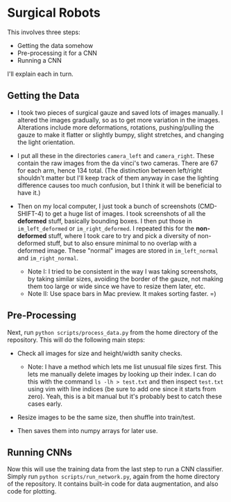 # Surgical Robots

This involves three steps:

- Getting the data somehow
- Pre-processing it for a CNN
- Running a CNN

I'll explain each in turn.

## Getting the Data

- I took two pieces of surgical gauze and saved lots of images manually. I
  altered the images gradually, so as to get more variation in the images.
  Alterations include more deformations, rotations, pushing/pulling the gauze to
  make it flatter or slightly bumpy, slight stretches, and changing the light
  orientation.

- I put all these in the directories `camera_left` and `camera_right`. These
  contain the raw images from the da vinci's two cameras. There are 67 for each
  arm, hence 134 total. (The distinction between left/right shouldn't matter but
  I'll keep track of them anyway in case the lighting difference causes too much
  confusion, but I think it will be beneficial to have it.)

- Then on my local computer, I just took a bunch of screenshots (CMD-SHIFT-4) to
  get a huge list of images. I took screenshots of all the **deformed** stuff,
  basically bounding boxes. I then put those in `im_left_deformed` or
  `im_right_deformed`. I repeated this for the **non-deformed** stuff, where I
  took care to try and pick a diversity of non-deformed stuff, but to also
  ensure minimal to no overlap with a deformed image. These "normal" images are
  stored in `im_left_normal` and `im_right_normal`.

  - Note I: I tried to be consistent in the way I was taking screenshots, by
    taking similar sizes, avoiding the border of the gauze, not making them too
    large or wide since we have to resize them later, etc.
  - Note II: Use space bars in Mac preview. It makes sorting faster. =)

## Pre-Processing

Next, run `python scripts/process_data.py` from the home directory of the
repository. This will do the following main steps:

- Check all images for size and height/width sanity checks.

  - Note: I have a method which lets me list unusual file sizes first. This lets
    me manually delete images by looking up their index. I can do this with the
    command `ls -lh > test.txt` and then inspect `test.txt` using vim with line
    indices (be sure to add one since it starts from zero). Yeah, this is a bit
    manual but it's probably best to catch these cases early.

- Resize images to be the same size, then shuffle into train/test.

- Then saves them into numpy arrays for later use.

## Running CNNs

Now this will use the training data from the last step to run a CNN classifier.
Simply run `python scripts/run_network.py`, again from the home directory of the
repository. It contains built-in code for data augmentation, and also code for
plotting.

